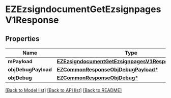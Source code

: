 # EZEzsigndocumentGetEzsignpagesV1Response

## Properties
Name | Type | Description | Notes
------------ | ------------- | ------------- | -------------
**mPayload** | [**EZEzsigndocumentGetEzsignpagesV1ResponseMPayload***](EZEzsigndocumentGetEzsignpagesV1ResponseMPayload.md) |  | 
**objDebugPayload** | [**EZCommonResponseObjDebugPayload***](EZCommonResponseObjDebugPayload.md) |  | [optional] 
**objDebug** | [**EZCommonResponseObjDebug***](EZCommonResponseObjDebug.md) |  | [optional] 

[[Back to Model list]](../README.md#documentation-for-models) [[Back to API list]](../README.md#documentation-for-api-endpoints) [[Back to README]](../README.md)


